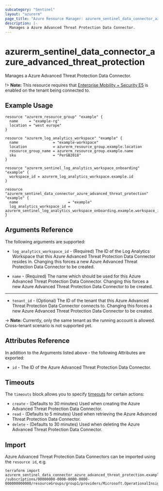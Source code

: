 ```yaml
---
subcategory: "Sentinel"
layout: "azurerm"
page_title: "Azure Resource Manager: azurerm_sentinel_data_connector_azure_advanced_threat_protection"
description: |-
  Manages a Azure Advanced Threat Protection Data Connector.
---
```


# azurerm_sentinel_data_connector_azure_advanced_threat_protection

Manages a Azure Advanced Threat Protection Data Connector.

!> **Note:** This resource requires that [Enterprise Mobility + Security E5](https://www.microsoft.com/en-us/microsoft-365/enterprise-mobility-security) is enabled on the tenant being connected to.

## Example Usage

```hcl
resource "azurerm_resource_group" "example" {
  name     = "example-rg"
  location = "west europe"
}

resource "azurerm_log_analytics_workspace" "example" {
  name                = "example-workspace"
  location            = azurerm_resource_group.example.location
  resource_group_name = azurerm_resource_group.example.name
  sku                 = "PerGB2018"
}

resource "azurerm_sentinel_log_analytics_workspace_onboarding" "example" {
  workspace_id = azurerm_log_analytics_workspace.example.id
}

resource "azurerm_sentinel_data_connector_azure_advanced_threat_protection" "example" {
  name                       = "example"
  log_analytics_workspace_id = azurerm_sentinel_log_analytics_workspace_onboarding.example.workspace_id
}
```

## Arguments Reference

The following arguments are supported:

* `log_analytics_workspace_id` - (Required) The ID of the Log Analytics Workspace that this Azure Advanced Threat Protection Data Connector resides in. Changing this forces a new Azure Advanced Threat Protection Data Connector to be created.

* `name` - (Required) The name which should be used for this Azure Advanced Threat Protection Data Connector. Changing this forces a new Azure Advanced Threat Protection Data Connector to be created.

---

* `tenant_id` - (Optional) The ID of the tenant that this Azure Advanced Threat Protection Data Connector connects to. Changing this forces a new Azure Advanced Threat Protection Data Connector to be created.

-> **Note:** Currently, only the same tenant as the running account is allowed. Cross-tenant scenario is not supported yet.

## Attributes Reference

In addition to the Arguments listed above - the following Attributes are exported:

* `id` - The ID of the Azure Advanced Threat Protection Data Connector.

## Timeouts

The `timeouts` block allows you to specify [timeouts](https://developer.hashicorp.com/terraform/language/resources/configure#define-operation-timeouts) for certain actions:

* `create` - (Defaults to 30 minutes) Used when creating the Azure Advanced Threat Protection Data Connector.
* `read` - (Defaults to 5 minutes) Used when retrieving the Azure Advanced Threat Protection Data Connector.
* `delete` - (Defaults to 30 minutes) Used when deleting the Azure Advanced Threat Protection Data Connector.

## Import

Azure Advanced Threat Protection Data Connectors can be imported using the `resource id`, e.g.

```shell
terraform import azurerm_sentinel_data_connector_azure_advanced_threat_protection.example /subscriptions/00000000-0000-0000-0000-000000000000/resourceGroups/group1/providers/Microsoft.OperationalInsights/workspaces/workspace1/providers/Microsoft.SecurityInsights/dataConnectors/dc1
```

